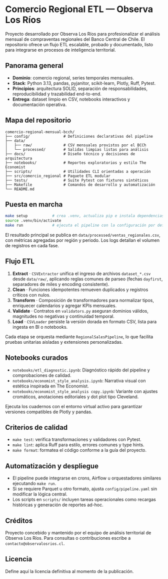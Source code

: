 # Comercio Regional ETL — Observa Los Ríos

Proyecto desarrollado por Observa Los Ríos para profesionalizar el análisis mensual de compraventas regionales del Banco Central de Chile. El repositorio ofrece un flujo ETL escalable, probado y documentado, listo para integrarse en procesos de inteligencia territorial.

## Panorama general

- **Dominio**: comercio regional, series temporales mensuales.
- **Stack**: Python 3.13, pandas, pyjanitor, scikit-learn, Plotly, Ruff, Pytest.
- **Principios**: arquitectura SOLID, separación de responsabilidades, reproducibilidad y trazabilidad end-to-end.
- **Entrega**: dataset limpio en CSV, notebooks interactivos y documentación operativa.

## Mapa del repositorio

```
comercio-regional-mensual-bcch/
├── config/               # Definiciones declarativas del pipeline
├── data/
│   ├── raw/              # CSV mensuales provistos por el BCCh
│   └── processed/        # Salidas limpias listas para análisis
├── docs/                 # Diseño técnico y decisiones de arquitectura
├── notebooks/            # Reportes exploratorios y estilo The Economist
├── scripts/              # Utilidades CLI orientadas a operación
├── src/comercio_regional # Paquete ETL modular
├── tests/                # Suite Pytest con fixtures sintéticos
├── Makefile              # Comandos de desarrollo y automatización
└── README.md
```

## Puesta en marcha

```bash
make setup           # crea .venv, actualiza pip e instala dependencias
source .venv/bin/activate
make run             # ejecuta el pipeline con la configuración por defecto
```

El resultado principal se publica en `data/processed/ventas_regionales.csv`, con métricas agregadas por región y periodo. Los logs detallan el volumen de registros en cada fase.

## Flujo ETL

1. **Extract** · `CSVExtractor` unifica el ingreso de archivos `dataset_*.csv` desde `data/raw/`, aplicando reglas comunes de parseo (fechas `dayfirst`, separadores de miles y encoding consistente).
2. **Clean** · Funciones idempotentes remueven duplicados y registros críticos con nulos.
3. **Transform** · Composición de transformadores para normalizar tipos, enriquecer calendarios y agregar KPIs mensuales.
4. **Validate** · Contratos en `validators.py` aseguran dominios válidos, magnitudes no negativas y continuidad temporal.
5. **Load** · `CSVLoader` persiste la versión dorada en formato CSV, lista para ingesta en BI o notebooks.

Cada etapa se orquesta mediante `RegionalSalesPipeline`, lo que facilita pruebas unitarias aisladas y extensiones personalizadas.

## Notebooks curados

- `notebooks/etl_diagnostic.ipynb`: Diagnóstico rápido del pipeline y comprobaciones de calidad.
- `notebooks/economist_style_analysis.ipynb`: Narrativa visual con estética inspirada en The Economist.
- `notebooks/economist_style_analysis copy.ipynb`: Variante con ajustes cromáticos, anotaciones editoriales y dot plot tipo Cleveland.

Ejecuta los cuadernos con el entorno virtual activo para garantizar versiones compatibles de Plotly y pandas.

## Criterios de calidad

- `make test`: verifica transformaciones y validadores con Pytest.
- `make lint`: aplica Ruff para estilo, errores comunes y type hints.
- `make format`: formatea el código conforme a la guía del proyecto.

## Automatización y despliegue

- El pipeline puede integrarse en crons, Airflow u orquestadores similares ejecutando `make run`.
- Si se requiere Parquet u otro formato, ajusta `config/pipeline.yaml` sin modificar la lógica central.
- Los scripts en `scripts/` incluyen tareas operacionales como recargas históricas y generación de reportes ad-hoc.

## Créditos

Proyecto concebido y mantenido por el equipo de análisis territorial de Observa Los Ríos. Para consultas o contribuciones escribe a `contacto@observalosrios.cl`.

## Licencia

Define aquí la licencia definitiva al momento de la publicación.
